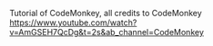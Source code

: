 Tutorial of CodeMonkey, all credits to CodeMonkey
https://www.youtube.com/watch?v=AmGSEH7QcDg&t=2s&ab_channel=CodeMonkey

